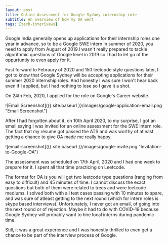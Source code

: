 ```yaml
---
layout: post
title: Online Assessment for Google Sydney internship role
subtitle: An overview of how my OA went
tags: [tech-interivews]
---
```


Google India generally opens up applications for their internship roles one year in advance, so to be a Google SWE intern in summer of
2020, you need to apply from August of 2019.I wasn't really prepared to tackle algorithmic questions of Google level in 2019 so
I had to let go of the oppurtuntiy to even apply for it.

Fast forward to Febraury of 2020 and 150 leetcode style questions later, I got to know that Google Sydney will be accepting applications for their summer
2020 internship roles. And honestly I was sure I won't hear back even if I applied, but I had nothing to lose so I gave it a shot.

On 24th Feb, 2020, I applied for the role on Google's Career website.

![Email Screenshot]({{ site.baseurl }}/images/google-application-email.png "Email Screenshot")

After I had forgotten about it, on 10th April 2020, to my surprise, I got an email saying I was invited for an online assessment for the SWE Intern role.
The fact that my resume got passed the ATS and was worthy of atleast getting a chance to give OA made me really happy.

![email-screenshot]({{ site.baseurl }}/images/google-invite.png "Invitation-to-Google-OA")

The assessment was scheduled on 17th April, 2020 and I had one week to prepare for it. I spent all that time practicing on Leetcode.

The format for OA is you will get two leetcode type questions (ranging from easy to difficult) and 45 minutes of time. I cannot discuss the exact questions
but both of them were related to trees and were leetcode mediums. I solved both with all test cases passing with 10 minutes to spare, and was sure of atleast getting
to the next round (which for intern roles is skype based interviews). Unfortunately, I never got an email, of going into the next round or of rejection.
Maybe it had to do with COVID-19 because Google Sydney will probably want to hire local interns during pandemic time.

Still, it was a great experience and I was honestly thrilled to even get a chance to be part of the interview process of Google.